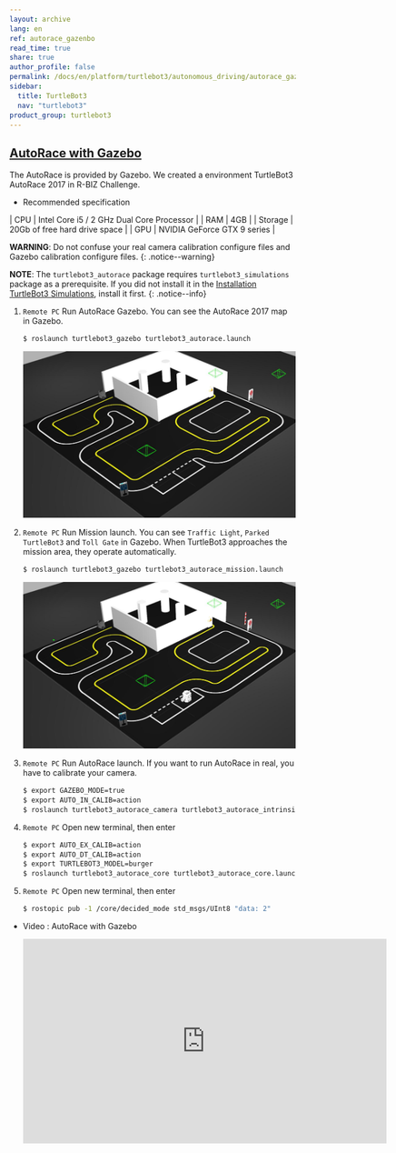 ```yaml
---
layout: archive
lang: en
ref: autorace_gazenbo
read_time: true
share: true
author_profile: false
permalink: /docs/en/platform/turtlebot3/autonomous_driving/autorace_gazebo
sidebar:
  title: TurtleBot3
  nav: "turtlebot3"
product_group: turtlebot3
---
```


<div style="counter-reset: h1 13"></div>
<div style="counter-reset: h2 6"></div>

## [AutoRace with Gazebo](#autorace-with-gazebo)
The AutoRace is provided by Gazebo. We created a environment TurtleBot3 AutoRace 2017 in R-BIZ Challenge.

- Recommended specification

| CPU     | Intel Core i5 / 2 GHz Dual Core Processor      |
| RAM     | 4GB                                            |
| Storage | 20Gb of free hard drive space                  |
| GPU     | NVIDIA GeForce GTX 9 series                    |

**WARNING**: Do not confuse your real camera calibration configure files and Gazebo calibration configure files.
{: .notice--warning}

**NOTE**: The `turtlebot3_autorace` package requires `turtlebot3_simulations` package as a prerequisite. If you did not install it in the [Installation TurtleBot3 Simulations](#simulation), install it first.
{: .notice--info}

1. `Remote PC` Run AutoRace Gazebo. You can see the AutoRace 2017 map in Gazebo.

    ``` bash
    $ roslaunch turtlebot3_gazebo turtlebot3_autorace.launch
    ```

    ![](/assets/images/platform/turtlebot3/autonomous_driving/autorace_map.png)

2. `Remote PC` Run Mission launch. You can see `Traffic Light`, `Parked TurtleBot3` and `Toll Gate` in Gazebo. When TurtleBot3 approaches the mission area, they operate automatically.

    ``` bash
    $ roslaunch turtlebot3_gazebo turtlebot3_autorace_mission.launch
    ```

    ![](/assets/images/platform/turtlebot3/autonomous_driving/autorace_map_mission.png)

3. `Remote PC` Run AutoRace launch. If you want to run AutoRace in real, you have to calibrate your camera.

    ``` bash
    $ export GAZEBO_MODE=true
    $ export AUTO_IN_CALIB=action
    $ roslaunch turtlebot3_autorace_camera turtlebot3_autorace_intrinsic_camera_calibration.launch
    ```

4. `Remote PC` Open new terminal, then enter

    ``` bash
    $ export AUTO_EX_CALIB=action
    $ export AUTO_DT_CALIB=action
    $ export TURTLEBOT3_MODEL=burger
    $ roslaunch turtlebot3_autorace_core turtlebot3_autorace_core.launch
    ```

5. `Remote PC` Open new terminal, then enter

    ``` bash
    $ rostopic pub -1 /core/decided_mode std_msgs/UInt8 "data: 2"
    ```


- Video : AutoRace with Gazebo

  <iframe width="640" height="360" src="https://www.youtube.com/embed/5fZmuPxMZz0" frameborder="0" allowfullscreen></iframe>
